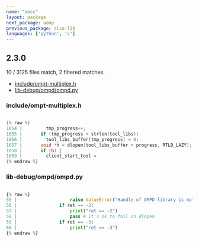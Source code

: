 ```yaml
---
name: "aocc"
layout: package
next_package: aomp
previous_package: alsa-lib
languages: ['python', 'c']
---
```

## 2.3.0
10 / 3125 files match, 2 filtered matches.

 - [include/ompt-multiplex.h](#includeompt-multiplexh)
 - [lib-debug/ompd/ompd.py](#lib-debugompdompdpy)

### include/ompt-multiplex.h

```c

{% raw %}
1054 |         tmp_progress++;
1055 |       if (tmp_progress < strlen(tool_libs))
1056 |         tool_libs_buffer[tmp_progress] = 0;
1057 |       void *h = dlopen(tool_libs_buffer + progress, RTLD_LAZY);
1058 |       if (h) {
1059 |         client_start_tool =
{% endraw %}

```
### lib-debug/ompd/ompd.py

```python

{% raw %}
55 | 					raise ValueError("Handle of OMPD library is not a valid string!")
56 | 				if ret == -2:
57 | 					print("ret == -2")
58 | 					pass # It's ok to fail on dlopen
59 | 				if ret == -3:
60 | 					print("ret == -3")
{% endraw %}

```